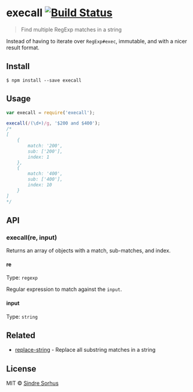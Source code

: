 # execall [![Build Status](https://travis-ci.org/sindresorhus/execall.svg?branch=master)](https://travis-ci.org/sindresorhus/execall)

> Find multiple RegExp matches in a string

Instead of having to iterate over `RegExp#exec`, immutable, and with a nicer result format.


## Install

```
$ npm install --save execall
```


## Usage

```js
var execall = require('execall');

execall(/(\d+)/g, '$200 and $400');
/*
[
	{
		match: '200',
		sub: ['200'],
		index: 1
	},
	{
		match: '400',
		sub: ['400'],
		index: 10
	}
]
*/
```


## API

### execall(re, input)

Returns an array of objects with a match, sub-matches, and index.

#### re

Type: `regexp`

Regular expression to match against the `input`.

#### input

Type: `string`


## Related

- [replace-string](https://github.com/sindresorhus/replace-string) - Replace all substring matches in a string


## License

MIT © [Sindre Sorhus](http://sindresorhus.com)
